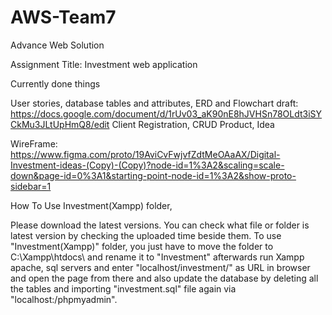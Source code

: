 # AWS-Team7
Advance Web Solution

Assignment Title: Investment web application

Currently done things

User stories, database tables and attributes, ERD and Flowchart draft: https://docs.google.com/document/d/1rUv03_aK90nE8hJVHSn78OLdt3iSYCkMu3JLtUpHmQ8/edit
Client Registration, CRUD Product, Idea

WireFrame: https://www.figma.com/proto/19AviCvFwjvfZdtMeOAaAX/Digital-Investment-ideas-(Copy)-(Copy)?node-id=1%3A2&scaling=scale-down&page-id=0%3A1&starting-point-node-id=1%3A2&show-proto-sidebar=1

How To Use Investment(Xampp) folder,

Please download the latest versions. You can check what file or folder is latest version by checking the uploaded time beside them. To use "Investment(Xampp)" folder, you just have to move the folder to C:\Xampp\htdocs\ and rename it to "Investment" afterwards run Xampp apache, sql servers and enter "localhost/investment/" as URL in browser and open the page from there and also update the database by deleting all the tables and importing "investment.sql" file again via "localhost:/phpmyadmin".
